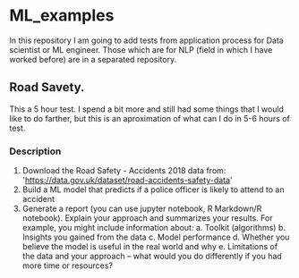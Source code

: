 # ML_examples

In this repository I am going to add tests from application process for Data scientist or ML engineer. Those which are for NLP (field in which I have worked before) are in a separated repository.

## Road Savety.

This a 5 hour test. I spend a bit more and still had some things that I would like to do farther, but this is an aproximation of what can I do in 5-6 hours of test.

### Description
1. Download the Road Safety - Accidents 2018 data
from: 'https://data.gov.uk/dataset/road-accidents-safety-data'
2. Build a ML model that predicts if a police officer is likely to attend to an accident
3. Generate a report (you can use jupyter notebook, R Markdown/R notebook). Explain your approach and summarizes your results. For example, you might include
information about:
      a. Toolkit (algorithms)
      b. Insights you gained from the data
      c. Model performance
      d. Whether you believe the model is useful in the real world and why
      e. Limitations of the data and your approach – what would you do differently if you had more time or resources?
